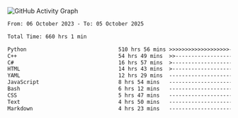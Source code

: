 ![GitHub Activity Graph](https://github-readme-activity-graph.vercel.app/graph?username=wiserin&theme=tokyo-night)


<!--START_SECTION:waka-->

```txt
From: 06 October 2023 - To: 05 October 2025

Total Time: 660 hrs 1 min

Python                             510 hrs 56 mins >>>>>>>>>>>>>>>>>>>------   77.17 %
C++                                54 hrs 49 mins  >>-----------------------   08.28 %
C#                                 16 hrs 57 mins  >------------------------   02.56 %
HTML                               14 hrs 43 mins  >------------------------   02.23 %
YAML                               12 hrs 29 mins  -------------------------   01.89 %
JavaScript                         8 hrs 54 mins   -------------------------   01.35 %
Bash                               6 hrs 12 mins   -------------------------   00.94 %
CSS                                5 hrs 47 mins   -------------------------   00.87 %
Text                               4 hrs 50 mins   -------------------------   00.73 %
Markdown                           4 hrs 23 mins   -------------------------   00.66 %
```

<!--END_SECTION:waka-->
